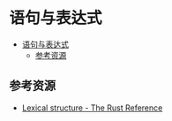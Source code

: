 # 语句与表达式

<!--ts-->
* [语句与表达式](#语句与表达式)
   * [参考资源](#参考资源)

<!-- Created by https://github.com/ekalinin/github-markdown-toc -->
<!-- Added by: kuanhsiaokuo, at: Sat Jun 18 00:27:34 CST 2022 -->

<!--te-->

## 参考资源

- [Lexical structure - The Rust Reference](https://doc.rust-lang.org/stable/reference/lexical-structure.html)